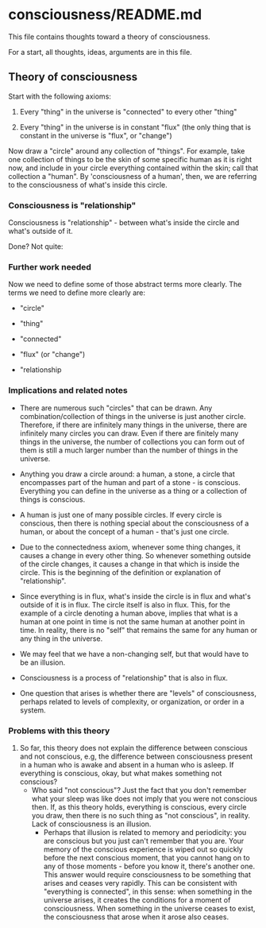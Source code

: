 # consciousness/README.md

This file contains thoughts toward a theory of consciousness.

For a start, all thoughts, ideas, arguments are in this file.

## Theory of consciousness

Start with the following axioms:

1. Every "thing" in the universe is "connected" to every other "thing"

2. Every "thing" in the universe is in constant "flux" (the only thing
   that is constant in the universe is "flux", or "change")

Now draw a "circle" around any collection of "things". For example,
take one collection of things to be the skin of some specific human as
it is right now, and include in your circle everything contained
within the skin; call that collection a "human".  By 'consciousness of
a human', then, we are referring to the consciousness of what's inside
this circle.

### Consciousness is "relationship"

Consciousness is "relationship" - between what's inside the circle and
what's outside of it.

Done? Not quite:

### Further work needed

Now we need to define some of those abstract terms more clearly. The
terms we need to define more clearly are:

* "circle"

* "thing"

* "connected"

* "flux" (or "change")

* "relationship

### Implications and related notes

* There are numerous such "circles" that can be drawn.  Any
  combination/collection of things in the universe is just another
  circle. Therefore, if there are infinitely many things in the
  universe, there are infinitely many circles you can draw. Even if
  there are finitely many things in the universe, the number of
  collections you can form out of them is still a much larger number
  than the number of things in the universe.

* Anything you draw a circle around: a human, a stone, a circle that
  encompasses part of the human and part of a stone - is
  conscious. Everything you can define in the universe as a thing or a
  collection of things is conscious.

* A human is just one of many possible circles. If every circle is
  conscious, then there is nothing special about the consciousness of
  a human, or about the concept of a human - that's just one circle.

* Due to the connectedness axiom, whenever some thing changes, it
  causes a change in every other thing. So whenever something outside
  of the circle changes, it causes a change in that which is inside
  the circle.  This is the beginning of the definition or explanation
  of "relationship".

* Since everything is in flux, what's inside the circle is in flux and
  what's outside of it is in flux. The circle itself is also in
  flux. This, for the example of a circle denoting a human above,
  implies that what is a human at one point in time is not the same
  human at another point in time. In reality, there is no "self" that
  remains the same for any human or any thing in the universe.

* We may feel that we have a non-changing self, but that would have to
  be an illusion.

* Consciousness is a process of "relationship" that is also in flux.

* One question that arises is whether there are "levels" of
  consciousness, perhaps related to levels of complexity, or
  organization, or order in a system.


### Problems with this theory

1. So far, this theory does not explain the difference between
   conscious and not conscious, e.g, the difference between
   consciousness present in a human who is awake and absent in a
   human who is asleep. If everything is conscious, okay, but what
   makes something not conscious?
   * Who said "not conscious"? Just the fact that you don't remember
     what your sleep was like does not imply that you were not
     conscious then. If, as this theory holds, everything is
     conscious, every circle you draw, then there is no such thing as
     "not conscious", in reality. Lack of consciousness is an
     illusion. 
     * Perhaps that illusion is related to memory and periodicity: you
       are conscious but you just can't remember that you are. Your
       memory of the conscious experience is wiped out so quickly
       before the next conscious moment, that you cannot hang on to
       any of those moments - before you know it, there's another one.
       This answer would require consciousness to be something that
       arises and ceases very rapidly. This can be consistent with
       "everything is connected", in this sense: when something in the
       universe arises, it creates the conditions for a moment of
       consciousness. When something in the universe ceases to exist,
       the consciousness that arose when it arose also ceases.
